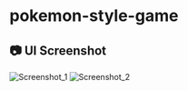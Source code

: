 # pokemon-style-game


## 📷 UI Screenshot
![Screenshot_1](https://user-images.githubusercontent.com/32854050/166340681-e632bf7c-dfdc-4383-babb-7988e8e972c8.jpg)
![Screenshot_2](https://user-images.githubusercontent.com/32854050/166340678-e02fa8fa-5b03-4034-b021-2bf6f1d773fd.jpg)
